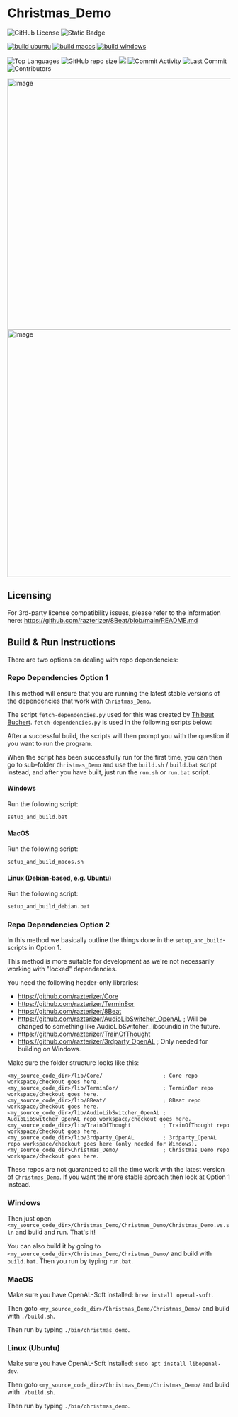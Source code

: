 # Christmas_Demo

![GitHub License](https://img.shields.io/github/license/razterizer/Christmas_Demo?color=blue)
![Static Badge](https://img.shields.io/badge/C%2B%2B-20-yellow)

[![build ubuntu](https://github.com/razterizer/Christmas_Demo/actions/workflows/build-ubuntu.yml/badge.svg)](https://github.com/razterizer/Christmas_Demo/actions/workflows/build-ubuntu.yml)
[![build macos](https://github.com/razterizer/Christmas_Demo/actions/workflows/build-macos.yml/badge.svg)](https://github.com/razterizer/Christmas_Demo/actions/workflows/build-macos.yml)
[![build windows](https://github.com/razterizer/Christmas_Demo/actions/workflows/build-windows.yml/badge.svg)](https://github.com/razterizer/Christmas_Demo/actions/workflows/build-windows.yml)

![Top Languages](https://img.shields.io/github/languages/top/razterizer/Christmas_Demo)
![GitHub repo size](https://img.shields.io/github/repo-size/razterizer/Christmas_Demo)
![](https://tokei.rs/b1/github/razterizer/Christmas_Demo)
![Commit Activity](https://img.shields.io/github/commit-activity/t/razterizer/Christmas_Demo)
![Last Commit](https://img.shields.io/github/last-commit/razterizer/Christmas_Demo?color=blue)
![Contributors](https://img.shields.io/github/contributors/razterizer/Christmas_Demo?color=blue)

<img width="567" alt="image" src="https://github.com/user-attachments/assets/d348db98-e8cf-4ee5-b6fd-b023329ecab1" />
<img width="559" alt="image" src="https://github.com/user-attachments/assets/44560a58-542a-44a7-8658-e8f18219e178" />

## Licensing

For 3rd-party license compatibility issues, please refer to the information here: https://github.com/razterizer/8Beat/blob/main/README.md

## Build & Run Instructions

There are two options on dealing with repo dependencies:

### Repo Dependencies Option 1

This method will ensure that you are running the latest stable versions of the dependencies that work with `Christmas_Demo`.

The script `fetch-dependencies.py` used for this was created by [Thibaut Buchert](https://github.com/thibautbuchert).
`fetch-dependencies.py` is used in the following scripts below:

After a successful build, the scripts will then prompt you with the question if you want to run the program.

When the script has been successfully run for the first time, you can then go to sub-folder `Christmas_Demo` and use the `build.sh` / `build.bat` script instead, and after you have built, just run the `run.sh` or `run.bat` script.

#### Windows

Run the following script:
```sh
setup_and_build.bat
```

#### MacOS

Run the following script:
```sh
setup_and_build_macos.sh
```

#### Linux (Debian-based, e.g. Ubuntu)

Run the following script:
```sh
setup_and_build_debian.bat
```

### Repo Dependencies Option 2

In this method we basically outline the things done in the `setup_and_build`-scripts in Option 1.

This method is more suitable for development as we're not necessarily working with "locked" dependencies.

You need the following header-only libraries:
* https://github.com/razterizer/Core
* https://github.com/razterizer/Termin8or
* https://github.com/razterizer/8Beat
* https://github.com/razterizer/AudioLibSwitcher_OpenAL ; Will be changed to something like AudioLibSwitcher_libsoundio in the future.
* https://github.com/razterizer/TrainOfThought
* https://github.com/razterizer/3rdparty_OpenAL ; Only needed for building on Windows.

Make sure the folder structure looks like this:
```
<my_source_code_dir>/lib/Core/                   ; Core repo workspace/checkout goes here.
<my_source_code_dir>/lib/Termin8or/              ; Termin8or repo workspace/checkout goes here.
<my_source_code_dir>/lib/8Beat/                  ; 8Beat repo workspace/checkout goes here.
<my_source_code_dir>/lib/AudioLibSwitcher_OpenAL ; AudioLibSwitcher_OpenAL repo workspace/checkout goes here.
<my_source_code_dir>/lib/TrainOfThought          ; TrainOfThought repo workspace/checkout goes here.
<my_source_code_dir>/lib/3rdparty_OpenAL         ; 3rdparty_OpenAL repo workspace/checkout goes here (only needed for Windows).
<my_source_code_dir>Christmas_Demo/              ; Christmas_Demo repo workspace/checkout goes here.
```

These repos are not guaranteed to all the time work with the latest version of `Christmas_Demo`. If you want the more stable aproach then look at Option 1 instead.

### Windows

Then just open `<my_source_code_dir>/Christmas_Demo/Christmas_Demo/Christmas_Demo.vs.sln` and build and run. That's it!

You can also build it by going to `<my_source_code_dir>/Christmas_Demo/Christmas_Demo/` and build with `build.bat`.
Then you run by typing `run.bat`.

### MacOS

Make sure you have OpenAL-Soft installed: `brew install openal-soft`.

Then goto `<my_source_code_dir>/Christmas_Demo/Christmas_Demo/` and build with `./build.sh`.

Then run by typing `./bin/christmas_demo`.

### Linux (Ubuntu)

Make sure you have OpenAL-Soft installed: `sudo apt install libopenal-dev`.

Then goto `<my_source_code_dir>/Christmas_Demo/Christmas_Demo/` and build with `./build.sh`.

Then run by typing `./bin/christmas_demo`.
